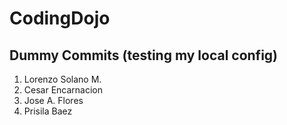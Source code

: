 # CodingDojo

## Dummy Commits (testing my local config)
1. Lorenzo Solano M.
2. Cesar Encarnacion
3. Jose A. Flores
4. Prisila Baez
